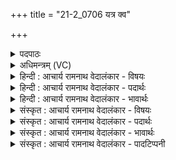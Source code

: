 +++
title = "21-2_0706 यत्र क्व"

+++
<details><summary>पदपाठः</summary>

य꣡त्र꣢꣯। क्व꣢। च꣣। ते। म꣡नः꣢꣯। द꣡क्ष꣢꣯म्। द꣣धसे। उ꣡त्त꣢꣯रम्। त꣡त्र꣢꣯। यो꣡नि꣢꣯म्। कृ꣣णवसे। ७०६।
</details>

<details><summary>अधिमन्त्रम् (VC)</summary>

- अग्निः
- भरद्वाजो बार्हस्पत्यः
- गायत्री
- षड्जः
</details>

<details><summary>हिन्दी : आचार्य रामनाथ वेदालंकार - विषयः</summary>

अगले मन्त्र में पुनः उसी विषय का वर्णन है।
</details>

<details><summary>हिन्दी : आचार्य रामनाथ वेदालंकार - पदार्थः</summary>

पदार्थान्वय -  हे विद्यार्थिन्! (यत्र क्व च)जिस किसी भी विज्ञान में(ते मनः)तेरा मन है,अर्थात् तेरी रुचि है,उसमें(उत्तरम्)अधिकाधिक(दक्षम्)बल को,निपुणता को(दधसे)धारण कर और(तत्र)उस विज्ञान में(योनिम्)घर(कृणवसे)कर ले,अर्थात् उस विद्या में पारंगत हो जा ॥२॥
</details>

<details><summary>हिन्दी : आचार्य रामनाथ वेदालंकार - भावार्थः</summary>

भावार्थ -  जिन भी विद्याओं में शिष्यों की रुचि तथा ग्रहणशक्ति हो,उन विद्याओं में गुरुजन उन्हें निष्णात करें ॥२॥
</details>

<details><summary>संस्कृत : आचार्य रामनाथ वेदालंकार - विषयः</summary>

पुनरपि तमेव विषयमाह।
</details>

<details><summary>संस्कृत : आचार्य रामनाथ वेदालंकार - पदार्थः</summary>

पदार्थान्वय -  हे विद्यार्थिन्! (यत्र क्व च)यत्र कुत्रापि,यस्मिन् कस्मिन्नपि विज्ञाने(ते मनः)तव चित्तम्,अस्ति,तत्र(उत्तरम्)अधिकतरम्(दक्षम्)बलम्,नैपुण्यम्(दधसे)धत्स्व। अपि च(तत्र)तस्मिन् विज्ञाने(योनिम्)गृहम्(कृणवसे)कुरुष्व,तस्यां विद्यायां पारंगतो भवेत्यर्थः ॥२॥
</details>

<details><summary>संस्कृत : आचार्य रामनाथ वेदालंकार - भावार्थः</summary>

भावार्थ -  यास्वपि विद्यासु शिष्याणां रुचिर्ग्रहणशक्तिश्च भवेत्,तासु विद्यासु ते गुरुभिर्निष्णाताः कार्याः ॥२॥४
</details>

<details><summary>संस्कृत : आचार्य रामनाथ वेदालंकार - पादटिप्पनी</summary>

टिप्पनी -   ३. ऋ० ६।१६।१७, ‘तत्रा॒ सदः॑ कृणवसे’ इति तृतीयः पादः। ४. ऋग्भाष्ये दयानन्दर्षिर्मन्त्रमिमं विद्वत्पक्षे व्याख्यातवान्।
</details>